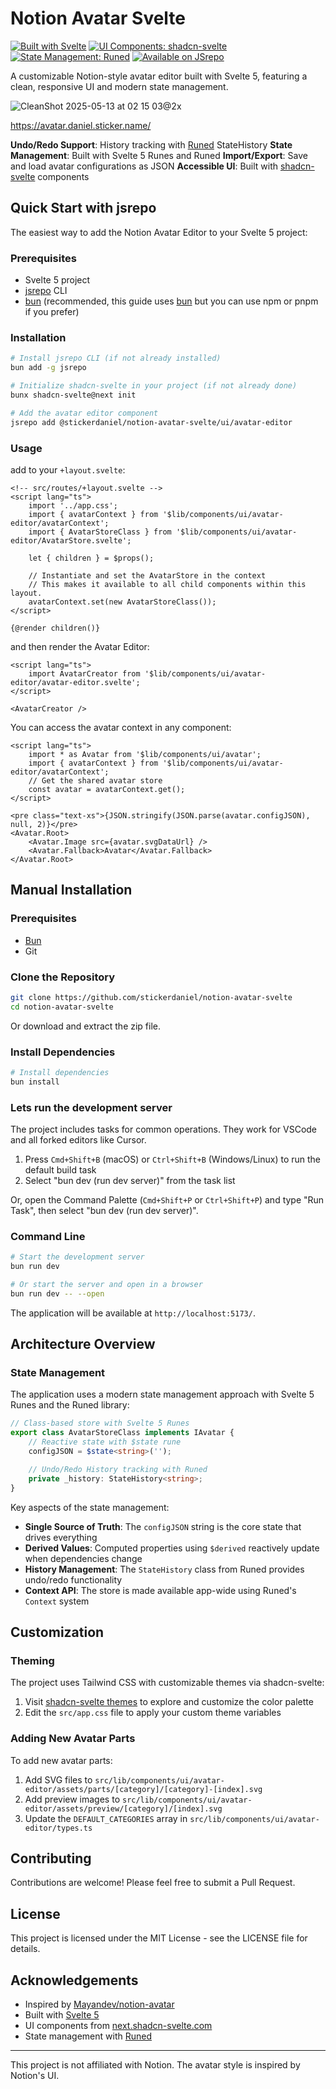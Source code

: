 # Notion Avatar Svelte

[![Built with Svelte](https://img.shields.io/badge/Built%20With-Svelte-d43106?style=flat&logo=svelte)](https://svelte.dev/)
[![UI Components: shadcn-svelte](https://img.shields.io/badge/UI-shadcn--svelte-black?style=flat)](https://next.shadcn-svelte.com/)
[![State Management: Runed](https://img.shields.io/badge/State-Runed-f64a00?style=flat)](https://runed.dev/)
[![Available on JSrepo](https://img.shields.io/badge/JSrepo-@stickerdaniel%2Fnotion--avatar--svelte-f7dd1e?style=flat)](https://jsrepo.com/@stickerdaniel/notion-avatar-svelte)

A customizable Notion-style avatar editor built with Svelte 5, featuring a clean, responsive UI and modern state management.

![CleanShot 2025-05-13 at 02 15 03@2x](https://github.com/user-attachments/assets/6ef9f94b-8801-4997-8ba9-e3ac6f59030d)

https://avatar.daniel.sticker.name/

**Undo/Redo Support**: History tracking with [Runed](https://runed.dev/) StateHistory
**State Management**: Built with Svelte 5 Runes and Runed
**Import/Export**: Save and load avatar configurations as JSON
**Accessible UI**: Built with [shadcn-svelte](https://next.shadcn-svelte.com/) components

## Quick Start with jsrepo

The easiest way to add the Notion Avatar Editor to your Svelte 5 project:

### Prerequisites

- Svelte 5 project
- [jsrepo](https://jsrepo.com/) CLI
- [bun](https://bun.sh/) (recommended, this guide uses [bun](https://bun.sh/) but you can use npm or pnpm if you prefer)

### Installation

```bash
# Install jsrepo CLI (if not already installed)
bun add -g jsrepo

# Initialize shadcn-svelte in your project (if not already done)
bunx shadcn-svelte@next init

# Add the avatar editor component
jsrepo add @stickerdaniel/notion-avatar-svelte/ui/avatar-editor
```

### Usage

add to your `+layout.svelte`:

```svelte
<!-- src/routes/+layout.svelte -->
<script lang="ts">
	import '../app.css';
	import { avatarContext } from '$lib/components/ui/avatar-editor/avatarContext';
	import { AvatarStoreClass } from '$lib/components/ui/avatar-editor/AvatarStore.svelte';

	let { children } = $props();

	// Instantiate and set the AvatarStore in the context
	// This makes it available to all child components within this layout.
	avatarContext.set(new AvatarStoreClass());
</script>

{@render children()}
```

and then render the Avatar Editor:

```svelte
<script lang="ts">
	import AvatarCreator from '$lib/components/ui/avatar-editor/avatar-editor.svelte';
</script>

<AvatarCreator />
```

You can access the avatar context in any component:

```svelte
<script lang="ts">
	import * as Avatar from '$lib/components/ui/avatar';
	import { avatarContext } from '$lib/components/ui/avatar-editor/avatarContext';
	// Get the shared avatar store
	const avatar = avatarContext.get();
</script>

<pre class="text-xs">{JSON.stringify(JSON.parse(avatar.configJSON), null, 2)}</pre>
<Avatar.Root>
	<Avatar.Image src={avatar.svgDataUrl} />
	<Avatar.Fallback>Avatar</Avatar.Fallback>
</Avatar.Root>
```

## Manual Installation

### Prerequisites

- [Bun](https://bun.sh/)
- Git

### Clone the Repository

```bash
git clone https://github.com/stickerdaniel/notion-avatar-svelte
cd notion-avatar-svelte
```

Or download and extract the zip file.

### Install Dependencies

```bash
# Install dependencies
bun install
```

### Lets run the development server

The project includes tasks for common operations. They work for VSCode and all forked editors like Cursor.

1. Press `Cmd+Shift+B` (macOS) or `Ctrl+Shift+B` (Windows/Linux) to run the default build task
2. Select "bun dev (run dev server)" from the task list

Or, open the Command Palette (`Cmd+Shift+P` or `Ctrl+Shift+P`) and type "Run Task", then select "bun dev (run dev server)".

### Command Line

```bash
# Start the development server
bun run dev

# Or start the server and open in a browser
bun run dev -- --open
```

The application will be available at `http://localhost:5173/`.

## Architecture Overview

### State Management

The application uses a modern state management approach with Svelte 5 Runes and the Runed library:

```typescript
// Class-based store with Svelte 5 Runes
export class AvatarStoreClass implements IAvatar {
	// Reactive state with $state rune
	configJSON = $state<string>('');

	// Undo/Redo History tracking with Runed
	private _history: StateHistory<string>;
}
```

Key aspects of the state management:

- **Single Source of Truth**: The `configJSON` string is the core state that drives everything
- **Derived Values**: Computed properties using `$derived` reactively update when dependencies change
- **History Management**: The `StateHistory` class from Runed provides undo/redo functionality
- **Context API**: The store is made available app-wide using Runed's `Context` system

## Customization

### Theming

The project uses Tailwind CSS with customizable themes via shadcn-svelte:

1. Visit [shadcn-svelte themes](https://next.shadcn-svelte.com/themes) to explore and customize the color palette
2. Edit the `src/app.css` file to apply your custom theme variables

### Adding New Avatar Parts

To add new avatar parts:

1. Add SVG files to `src/lib/components/ui/avatar-editor/assets/parts/[category]/[category]-[index].svg`
2. Add preview images to `src/lib/components/ui/avatar-editor/assets/preview/[category]/[index].svg`
3. Update the `DEFAULT_CATEGORIES` array in `src/lib/components/ui/avatar-editor/types.ts`

## Contributing

Contributions are welcome! Please feel free to submit a Pull Request.

## License

This project is licensed under the MIT License - see the LICENSE file for details.

## Acknowledgements

- Inspired by [Mayandev/notion-avatar](https://github.com/Mayandev/notion-avatar)
- Built with [Svelte 5](https://svelte.dev/)
- UI components from [next.shadcn-svelte.com](https://next.shadcn-svelte.com/)
- State management with [Runed](https://runed.dev/)

---

This project is not affiliated with Notion. The avatar style is inspired by Notion's UI.

